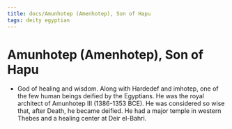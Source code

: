 ```yaml
---
title: docs/Amunhotep (Amenhotep), Son of Hapu
tags: deity egyptian
---
```


# Amunhotep (Amenhotep), Son of Hapu
- God of healing and wisdom. Along with Hardedef and imhotep, one of the few human beings deified by the Egyptians. He was the royal architect of Amunhotep III (1386-1353 BCE). He was considered so wise that, after Death, he became deified. He had a major temple in western Thebes and a healing center at Deir el-Bahri.